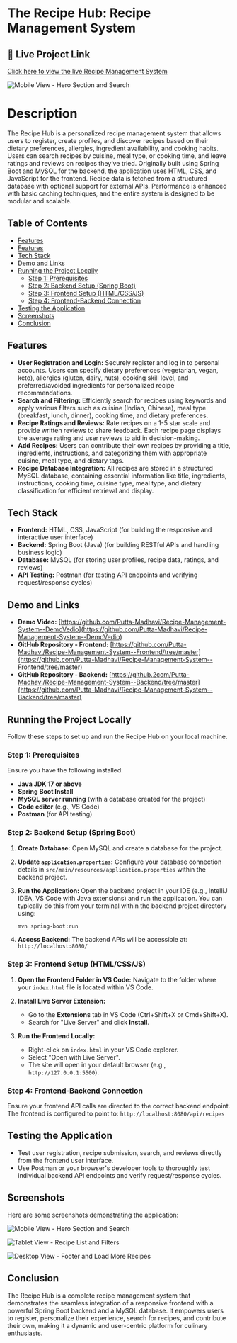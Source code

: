 # The Recipe Hub: Recipe Management System

## 🔗 Live Project Link

 [Click here to view the live Recipe Management System](https://drive.google.com/file/d/1X_DQklrAxuKy0Ylp5SFHsIzfSsg6WEnq/view?usp=sharing)


![Mobile View - Hero Section and Search](https://raw.githubusercontent.com/Putta-Madhavi/recipeprojectimages/refs/heads/main/Screenshot%202025-06-30%20142354.png)

# Description

The Recipe Hub is a personalized recipe management system that allows users to register, create profiles, 
and discover recipes based on their dietary preferences, allergies, ingredient availability, and cooking 
habits. Users can search recipes by cuisine, meal type, or cooking time, and leave ratings and reviews on 
recipes they’ve tried. 
Originally built using Spring Boot and MySQL for the backend, the application uses HTML, CSS, and 
JavaScript for the frontend. Recipe data is fetched from a structured database with optional support for 
external APIs. Performance is enhanced with basic caching techniques, and the entire system is designed 
to be modular and scalable. 

## Table of Contents

* [Features](#-features)
* [Features](#-Description)
* [Tech Stack](#-Tech-stack)
* [Demo and Links](#-demo-and-links)
* [ Running the Project Locally](#️-running-the-project-locally)
    * [Step 1: Prerequisites](#step-1-prerequisites)
    * [Step 2: Backend Setup (Spring Boot)](#step-2-backend-setup-spring-boot)
    * [Step 3: Frontend Setup (HTML/CSS/JS)](#step-3-frontend-setup-htmlcssjs)
    * [Step 4: Frontend-Backend Connection](#step-4-frontend-backend-connection)
* [ Testing the Application](#-testing-the-application)
* [ Screenshots](#-screenshots)
* [ Conclusion](#-conclusion)


## Features

* **User Registration and Login:** Securely register and log in to personal accounts. Users can specify dietary preferences (vegetarian, vegan, keto), allergies (gluten, dairy, nuts), cooking skill level, and preferred/avoided ingredients for personalized recipe recommendations.
* **Search and Filtering:** Efficiently search for recipes using keywords and apply various filters such as cuisine (Indian, Chinese), meal type (breakfast, lunch, dinner), cooking time, and dietary preferences.
* **Recipe Ratings and Reviews:** Rate recipes on a 1-5 star scale and provide written reviews to share feedback. Each recipe page displays the average rating and user reviews to aid in decision-making.
* **Add Recipes:** Users can contribute their own recipes by providing a title, ingredients, instructions, and categorizing them with appropriate cuisine, meal type, and dietary tags.
* **Recipe Database Integration:** All recipes are stored in a structured MySQL database, containing essential information like title, ingredients, instructions, cooking time, cuisine type, meal type, and dietary classification for efficient retrieval and display.


## Tech Stack

* **Frontend:** HTML, CSS, JavaScript (for building the responsive and interactive user interface)
* **Backend:** Spring Boot (Java) (for building RESTful APIs and handling business logic)
* **Database:** MySQL (for storing user profiles, recipe data, ratings, and reviews)
* **API Testing:** Postman (for testing API endpoints and verifying request/response cycles)


## Demo and Links

* **Demo Video:** [https://github.com/Putta-Madhavi/Recipe-Management-System--DemoVedio](https://github.com/Putta-Madhavi/Recipe-Management-System--DemoVedio)
* **GitHub Repository - Frontend:** [https://github.com/Putta-Madhavi/Recipe-Management-System--Frontend/tree/master](https://github.com/Putta-Madhavi/Recipe-Management-System--Frontend/tree/master)
* **GitHub Repository - Backend:** [https://github.2com/Putta-Madhavi/Recipe-Management-System--Backend/tree/master](https://github.com/Putta-Madhavi/Recipe-Management-System--Backend/tree/master)


## Running the Project Locally

Follow these steps to set up and run the Recipe Hub on your local machine.

### Step 1: Prerequisites

Ensure you have the following installed:

* **Java JDK 17 or above**
* **Spring Boot Install**
* **MySQL server running** (with a database created for the project)
* **Code editor** (e.g., VS Code)
* **Postman** (for API testing)

### Step 2: Backend Setup (Spring Boot)

1.  **Create Database:**
    Open MySQL and create a database for the project.

2.  **Update `application.properties`:**
    Configure your database connection details in `src/main/resources/application.properties` within the backend project.

3.  **Run the Application:**
    Open the backend project in your IDE (e.g., IntelliJ IDEA, VS Code with Java extensions) and run the application.
    You can typically do this from your terminal within the backend project directory using:
    ```bash
    mvn spring-boot:run
    

4.  **Access Backend:**
    The backend APIs will be accessible at: `http://localhost:8080/`

### Step 3: Frontend Setup (HTML/CSS/JS)

1.  **Open the Frontend Folder in VS Code:**
    Navigate to the folder where your `index.html` file is located within VS Code.

2.  **Install Live Server Extension:**
    * Go to the **Extensions** tab in VS Code (Ctrl+Shift+X or Cmd+Shift+X).
    * Search for "Live Server" and click **Install**.

3.  **Run the Frontend Locally:**
    * Right-click on `index.html` in your VS Code explorer.
    * Select "Open with Live Server".
    * The site will open in your default browser (e.g., `http://127.0.0.1:5500`).

### Step 4: Frontend-Backend Connection

Ensure your frontend API calls are directed to the correct backend endpoint. The frontend is configured to point to:
`http://localhost:8080/api/recipes`


## Testing the Application

* Test user registration, recipe submission, search, and reviews directly from the frontend user interface.
* Use Postman or your browser's developer tools to thoroughly test individual backend API endpoints and verify request/response cycles.


## Screenshots

Here are some screenshots demonstrating the application:


![Mobile View - Hero Section and Search](https://raw.githubusercontent.com/Putta-Madhavi/recipeprojectimages/refs/heads/main/Screenshot%202025-06-30%20142354.png)


![Tablet View - Recipe List and Filters](https://raw.githubusercontent.com/Putta-Madhavi/recipeprojectimages/refs/heads/main/Screenshot%202025-06-30%20142431.png)


![Desktop View - Footer and Load More Recipes](https://raw.githubusercontent.com/Putta-Madhavi/recipeprojectimages/refs/heads/main/Screenshot%202025-06-30%20142521.png)



## Conclusion

The Recipe Hub is a complete recipe management system that demonstrates the seamless integration of a responsive frontend with a powerful Spring Boot backend and a MySQL database. It empowers users to register, personalize their experience, search for recipes, and contribute their own, making it a dynamic and user-centric platform for culinary enthusiasts.

